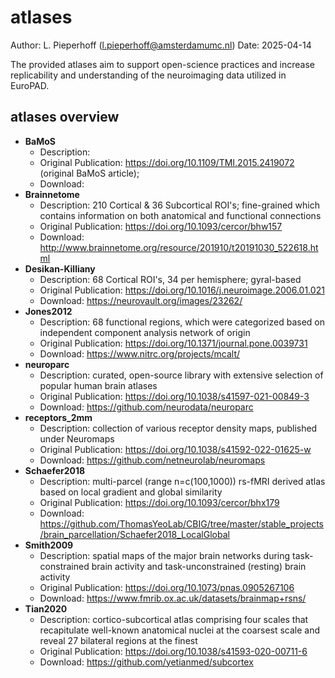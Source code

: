 
# atlases

Author: L. Pieperhoff (l.pieperhoff@amsterdamumc.nl)
Date: 2025-04-14

The provided atlases aim to support open-science practices and increase replicability and understanding of the neuroimaging data utilized in EuroPAD.

## atlases overview

* **BaMoS**
    * Description:
    * Original Publication: https://doi.org/10.1109/TMI.2015.2419072 (original BaMoS article); 
    * Download:
* **Brainnetome**
    * Description: 210 Cortical & 36 Subcortical ROI's; fine-grained which contains information on both anatomical and functional connections
    * Original Publication: https://doi.org/10.1093/cercor/bhw157
    * Download: http://www.brainnetome.org/resource/201910/t20191030_522618.html 
* **Desikan-Killiany**
    * Description: 68 Cortical ROI's, 34 per hemisphere; gyral-based
    * Original Publication: https://doi.org/10.1016/j.neuroimage.2006.01.021 
    * Download: https://neurovault.org/images/23262/
* **Jones2012**
    * Description: 68 functional regions, which were categorized based on independent component analysis network of origin
    * Original Publication: https://doi.org/10.1371/journal.pone.0039731 
    * Download: https://www.nitrc.org/projects/mcalt/ 
* **neuroparc**
    * Description: curated, open-source library with extensive selection of popular human brain atlases
    * Original Publication: https://doi.org/10.1038/s41597-021-00849-3 
    * Download: https://github.com/neurodata/neuroparc 
* **receptors_2mm**
    * Description: collection of various receptor density maps, published under Neuromaps
    * Original Publication: https://doi.org/10.1038/s41592-022-01625-w
    * Download: https://github.com/netneurolab/neuromaps 
* **Schaefer2018**
    * Description: multi-parcel (range n=c(100,1000)) rs-fMRI derived atlas based on local gradient and global similarity
    * Original Publication: https://doi.org/10.1093/cercor/bhx179 
    * Download: https://github.com/ThomasYeoLab/CBIG/tree/master/stable_projects/brain_parcellation/Schaefer2018_LocalGlobal 
* **Smith2009**
    * Description: spatial maps of the major brain networks during task-constrained brain activity and task-unconstrained (resting) brain activity
    * Original Publication: https://doi.org/10.1073/pnas.0905267106
    * Download: https://www.fmrib.ox.ac.uk/datasets/brainmap+rsns/
* **Tian2020**
    * Description: cortico-subcortical atlas comprising four scales that recapitulate well-known anatomical nuclei at the coarsest scale and reveal 27 bilateral regions at the finest
    * Original Publication: https://doi.org/10.1038/s41593-020-00711-6 
    * Download: https://github.com/yetianmed/subcortex 